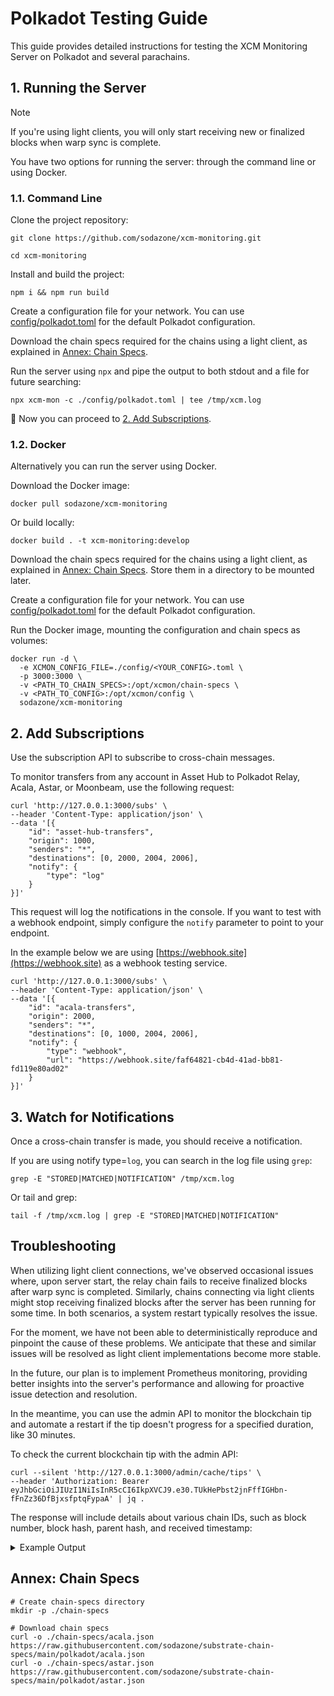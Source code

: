 # Polkadot Testing Guide

This guide provides detailed instructions for testing the XCM Monitoring Server on Polkadot and several parachains.

## 1. Running the Server

> [!NOTE]
> If you're using light clients, you will only start receiving new or finalized blocks when warp sync is complete.

You have two options for running the server: through the command line or using Docker.

### 1.1. Command Line

Clone the project repository:

```
git clone https://github.com/sodazone/xcm-monitoring.git
```

```
cd xcm-monitoring
```

Install and build the project:

```
npm i && npm run build
```

Create a configuration file for your network. You can use [config/polkadot.toml](https://github.com/sodazone/xcm-monitoring/blob/main/config/polkadot.toml) for the default Polkadot configuration.

Download the chain specs required for the chains using a light client, as explained in [Annex: Chain Specs](#annex-chain-specs).

Run the server using `npx` and pipe the output to both stdout and a file for future searching:

```shell
npx xcm-mon -c ./config/polkadot.toml | tee /tmp/xcm.log
```

:star2: Now you can proceed to [2. Add Subscriptions](#2-add-subscriptions).

### 1.2. Docker

Alternatively you can run the server using Docker.

Download the Docker image:

```
docker pull sodazone/xcm-monitoring
```

Or build locally:
 
```
docker build . -t xcm-monitoring:develop
```

Download the chain specs required for the chains using a light client, as explained in [Annex: Chain Specs](#annex-chain-specs). Store them in a directory to be mounted later.

Create a configuration file for your network. You can use [config/polkadot.toml](https://github.com/sodazone/xcm-monitoring/blob/main/config/polkadot.toml) for the default Polkadot configuration.

Run the Docker image, mounting the configuration and chain specs as volumes:

```
docker run -d \
  -e XCMON_CONFIG_FILE=./config/<YOUR_CONFIG>.toml \
  -p 3000:3000 \
  -v <PATH_TO_CHAIN_SPECS>:/opt/xcmon/chain-specs \
  -v <PATH_TO_CONFIG>:/opt/xcmon/config \
  sodazone/xcm-monitoring
```

## 2. Add Subscriptions

Use the subscription API to subscribe to cross-chain messages.

To monitor transfers from any account in Asset Hub to Polkadot Relay, Acala, Astar, or Moonbeam, use the following request:

```shell
curl 'http://127.0.0.1:3000/subs' \
--header 'Content-Type: application/json' \
--data '[{
    "id": "asset-hub-transfers",
    "origin": 1000,
    "senders": "*",
    "destinations": [0, 2000, 2004, 2006],
    "notify": {
        "type": "log"
    }
}]'
```

This request will log the notifications in the console. If you want to test with a webhook endpoint, simply configure the `notify` parameter to point to your endpoint.

In the example below we are using [https://webhook.site](https://webhook.site) as a webhook testing service.

```shell
curl 'http://127.0.0.1:3000/subs' \
--header 'Content-Type: application/json' \
--data '[{
    "id": "acala-transfers",
    "origin": 2000,
    "senders": "*",
    "destinations": [0, 1000, 2004, 2006],
    "notify": {
        "type": "webhook",
        "url": "https://webhook.site/faf64821-cb4d-41ad-bb81-fd119e80ad02"
    }
}]'
```

## 3. Watch for Notifications

Once a cross-chain transfer is made, you should receive a notification.

If you are using notify type=`log`, you can search in the log file using `grep`:

```shell
grep -E "STORED|MATCHED|NOTIFICATION" /tmp/xcm.log
```

Or tail and grep:

```shell
tail -f /tmp/xcm.log | grep -E "STORED|MATCHED|NOTIFICATION"
```

## Troubleshooting

When utilizing light client connections, we've observed occasional issues where, upon server start, the relay chain fails to receive finalized blocks after warp sync is completed. Similarly, chains connecting via light clients might stop receiving finalized blocks after the server has been running for some time. In both scenarios, a system restart typically resolves the issue.

For the moment, we have not been able to deterministically reproduce and pinpoint the cause of these problems. We anticipate that these and similar issues will be resolved as light client implementations become more stable.

In the future, our plan is to implement Prometheus monitoring, providing better insights into the server's performance and allowing for proactive issue detection and resolution.

In the meantime, you can use the admin API to monitor the blockchain tip and automate a restart if the tip doesn't progress for a specified duration, like 30 minutes.

To check the current blockchain tip with the admin API:

```shell
curl --silent 'http://127.0.0.1:3000/admin/cache/tips' \
--header 'Authorization: Bearer eyJhbGciOiJIUzI1NiIsInR5cCI6IkpXVCJ9.e30.TUkHePbst2jnFffIGHbn-fFnZz36DfBjxsfptqFypaA' | jq .
```

The response will include details about various chain IDs, such as block number, block hash, parent hash, and received timestamp:

<details>
  <summary>Example Output</summary>

```json
[
  [
    "0",
    {
      "chainId": "0",
      "blockNumber": "18079863",
      "blockHash": "0x5c028b0f6be54396cb967168d21fbc3e139b5d3abbeab12d94208331de6f2f8c",
      "parentHash": "0x84035c049a8faeb618dacf407019814ed46eee5fc9086fe51d081716e1cae06f",
      "receivedAt": "2023-11-08T16:05:06.329Z"
    }
  ],
  [
    "1000",
    {
      "chainId": "1000",
      "blockNumber": "4971764",
      "blockHash": "0x64b65cba0a4f4ce5ef13d07ed16071904bb14b85255d18ff85a49908c7f8b4da",
      "parentHash": "0xd6b042a64abee1e4c1d81e7580c820d203c6564c8e59f753cb15e9cedacd90d2",
      "receivedAt": "2023-11-08T16:05:06.158Z"
    }
  ],
  // omitted ...
]
```
</details>

## Annex: Chain Specs

```shell
# Create chain-specs directory
mkdir -p ./chain-specs

# Download chain specs
curl -o ./chain-specs/acala.json https://raw.githubusercontent.com/sodazone/substrate-chain-specs/main/polkadot/acala.json
curl -o ./chain-specs/astar.json https://raw.githubusercontent.com/sodazone/substrate-chain-specs/main/polkadot/astar.json
```